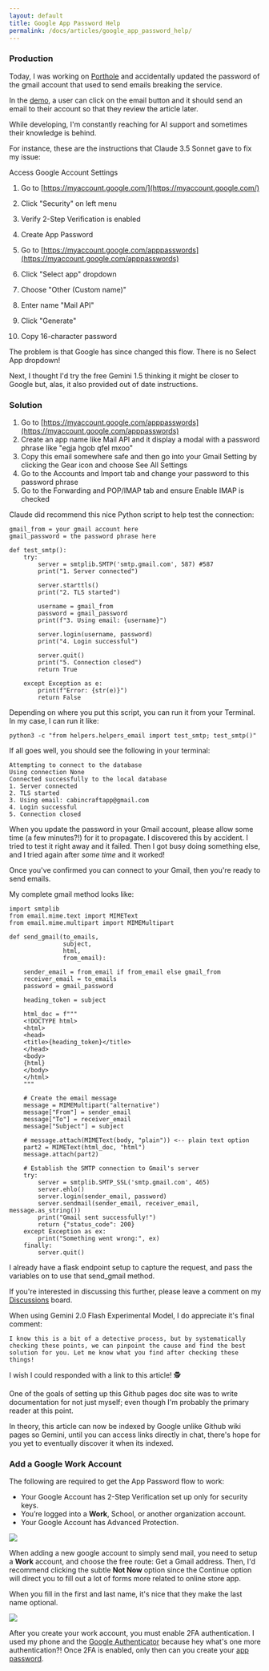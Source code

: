 ```yaml
---
layout: default
title: Google App Password Help
permalink: /docs/articles/google_app_password_help/
---
```


### Production

Today, I was working on [Porthole](https://github.com/headwinds/headwinds/wiki/Porthole-Chrome-Extension) and accidentally updated the password of the gmail account that used to send emails breaking the service.

In the [demo](https://porthole-demo.vercel.app/), a user can click on the email button and it should send an email to their account so that they review the article later.

While developing, I'm constantly reaching for AI support and sometimes their knowledge is behind. 

For instance, these are the instructions that Claude 3.5 Sonnet gave to fix my issue:

Access Google Account Settings

1. Go to [https://myaccount.google.com/](https://myaccount.google.com/)
1. Click "Security" on left menu
1. Verify 2-Step Verification is enabled
1. Create App Password

1. Go to [https://myaccount.google.com/apppasswords](https://myaccount.google.com/apppasswords)
1. Click "Select app" dropdown
1. Choose "Other (Custom name)"
1. Enter name "Mail API"
1. Click "Generate"
1. Copy 16-character password

The problem is that Google has since changed this flow. There is no Select App dropdown!

Next, I thought I'd try the free Gemini 1.5 thinking it might be closer to Google but, alas, it also provided out of date instructions. 

### Solution

1. Go to [https://myaccount.google.com/apppasswords](https://myaccount.google.com/apppasswords)
1. Create an app name like Mail API and it display a modal with a password phrase like "egja hgob qfel mxoo"
1. Copy this email somewhere safe and then go into your Gmail Setting by clicking the Gear icon and choose See All Settings
1. Go to the Accounts and Import tab and change your password to this password phrase
1. Go to the Forwarding and POP/IMAP tab and ensure Enable IMAP is checked

Claude did recommend this nice Python script to help test the connection:

```
gmail_from = your gmail account here
gmail_password = the password phrase here

def test_smtp():
    try:
        server = smtplib.SMTP('smtp.gmail.com', 587) #587
        print("1. Server connected")
        
        server.starttls()
        print("2. TLS started")
        
        username = gmail_from
        password = gmail_password
        print(f"3. Using email: {username}")
        
        server.login(username, password)
        print("4. Login successful")
        
        server.quit()
        print("5. Connection closed")
        return True

    except Exception as e:
        print(f"Error: {str(e)}")
        return False
```

Depending on where you put this script, you can run it from your Terminal. In my case, I can run it like:

```
python3 -c "from helpers.helpers_email import test_smtp; test_smtp()"
```

If all goes well, you should see the following in your terminal:

```
Attempting to connect to the database
Using connection None
Connected successfully to the local database
1. Server connected
2. TLS started
3. Using email: cabincraftapp@gmail.com
4. Login successful
5. Connection closed
```

When you update the password in your Gmail account, please allow some time (a few minutes?!) for it to propagate. I discovered this by accident. I tried to test it right away and it failed. Then I got busy doing something else, and I tried again after *some time* and it worked!

Once you've confirmed you can connect to your Gmail, then you're ready to send emails.

My complete gmail method looks like:

```
import smtplib
from email.mime.text import MIMEText
from email.mime.multipart import MIMEMultipart

def send_gmail(to_emails,
               subject,
               html,
               from_email):

    sender_email = from_email if from_email else gmail_from
    receiver_email = to_emails
    password = gmail_password

    heading_token = subject

    html_doc = f"""
    <!DOCTYPE html>
    <html>
    <head>
    <title>{heading_token}</title>
    </head>
    <body>
    {html}
    </body>
    </html>
    """

    # Create the email message
    message = MIMEMultipart("alternative")
    message["From"] = sender_email
    message["To"] = receiver_email
    message["Subject"] = subject

    # message.attach(MIMEText(body, "plain")) <-- plain text option
    part2 = MIMEText(html_doc, "html")
    message.attach(part2)

    # Establish the SMTP connection to Gmail's server
    try:
        server = smtplib.SMTP_SSL('smtp.gmail.com', 465)
        server.ehlo()
        server.login(sender_email, password)
        server.sendmail(sender_email, receiver_email, message.as_string())
        print("Gmail sent successfully!")
        return {"status_code": 200}
    except Exception as ex:
        print("Something went wrong:", ex)
    finally:
        server.quit()
```

I already have a flask endpoint setup to capture the request, and pass the variables on to use that send_gmail method.

If you're interested in discussing this further, please leave a comment on my [Discussions](https://github.com/headwinds/headwinds/discussions) board.

When using Gemini 2.0 Flash Experimental Model, I do appreciate it's final comment:

```
I know this is a bit of a detective process, but by systematically checking these points, we can pinpoint the cause and find the best solution for you. Let me know what you find after checking these things!
```

I wish I could responded with a link to this article! 🕵️

One of the goals of setting up this Github pages doc site was to write documentation for not just myself; even though I'm probably the primary reader at this point. 

In theory, this article can now be indexed by Google unlike Github wiki pages so Gemini, until you can access links directly in chat, there's hope for you yet to eventually discover it when its indexed.

### Add a Google Work Account

The following are required to get the App Password flow to work:

- Your Google Account has 2-Step Verification set up only for security keys.
- You’re logged into a **Work**, School, or another organization account.
- Your Google Account has Advanced Protection.

<img src="assets/work.png" />

When adding a new google account to simply send mail, you need to setup a **Work** account, and choose the free route: Get a Gmail address. Then, I'd recommend clicking the subtle **Not Now** option since the Continue option will direct you to fill out a lot of forms more related to online store app.

When you fill in the first and last name, it's nice that they make the last name optional.  

<img src="assets/review_google_account.png" />

After you create your work account, you must enable 2FA authentication. I used my phone and the [Google Authenticator](https://play.google.com/store/apps/details?id=com.google.android.apps.authenticator2&hl=en_CA&pli=1) because hey what's one more authentication?! Once 2FA is enabled, only then can you create your [app password](https://myaccount.google.com/apppasswords).

